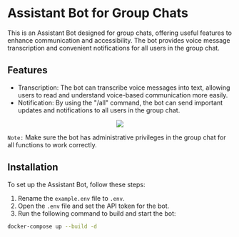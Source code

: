 # Assistant Bot for Group Chats

This is an Assistant Bot designed for group chats, offering useful features to enhance communication and accessibility. The bot provides voice message transcription and convenient notifications for all users in the group chat.

## Features

- Transcription: The bot can transcribe voice messages into text, allowing users to read and understand voice-based communication more easily.
- Notification: By using the "/all" command, the bot can send important updates and notifications to all users in the group chat.

<p align="center">
  <img src="https://i.imgur.com/aZNvIYK.gif">
</p>

`Note:` Make sure the bot has administrative privileges in the group chat for all functions to work correctly.

## Installation

To set up the Assistant Bot, follow these steps:

1. Rename the `example.env` file to `.env`.
2. Open the `.env` file and set the API token for the bot.
3. Run the following command to build and start the bot:

```bash
docker-compose up --build -d
```
